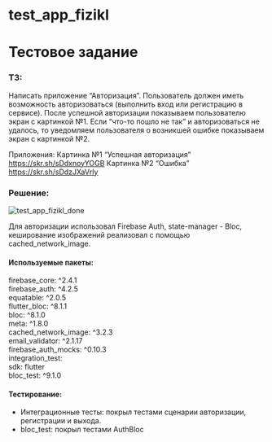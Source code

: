 # test_app_fizikl

# Тестовое задание
### ТЗ:
Написать приложение “Авторизация”. 
Пользователь должен иметь возможность авторизоваться 
(выполнить вход или регистрацию в сервисе). 
После успешной авторизации показываем пользователю экран с картинкой №1. 
Если “что-то пошло не так” и авторизоваться не удалось, то уведомляем пользователя о возникшей ошибке показываем экран с картинкой №2.

Приложения:
	Картинка №1 “Успешная авторизация” https://skr.sh/sDdxnoyYOGB
	Картинка №2 “Ошибка” https://skr.sh/sDdzJXaVrly

### Решение:
![test_app_fizikl_done](https://user-images.githubusercontent.com/52530890/212065469-59c05b98-7742-4cc2-97d8-53df0623e7f2.gif)

Для авторизации использовал Firebase Auth, state-manager - Bloc, кеширование изображений реализовал с помощью cached_network_image. 
#### Используемые пакеты:
  firebase_core: ^2.4.1  
  firebase_auth: ^4.2.5  
  equatable: ^2.0.5  
  flutter_bloc: ^8.1.1  
  bloc: ^8.1.0  
  meta: ^1.8.0  
  cached_network_image: ^3.2.3  
  email_validator: ^2.1.17  
  firebase_auth_mocks: ^0.10.3  
  integration_test:  
    sdk: flutter  
  bloc_test: ^9.1.0  

#### Тестирование:
 - Интеграционные тесты: покрыл тестами сценарии авторизации, регистрации и выхода.
 - bloc_test: покрыл тестами AuthBloc
	

